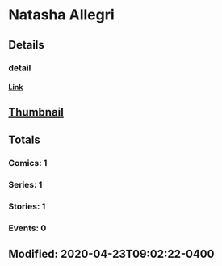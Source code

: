 # Natasha  Allegri 
## Details
### detail
#### [Link](http://marvel.com/comics/creators/13479/natasha_allegri?utm_campaign=apiRef&utm_source=225578a89fc76f3d20fbffda5d17a88d)
## [Thumbnail](http://i.annihil.us/u/prod/marvel/i/mg/b/40/image_not_available.jpg)
## Totals
### Comics: 1
### Series: 1
### Stories: 1
### Events: 0
## Modified: 2020-04-23T09:02:22-0400